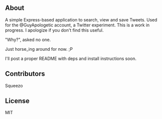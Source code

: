 
## About

A simple Express-based application to search, view and save Tweets. Used for the @GuyApologetic account, a Twitter
experiment. This is a work in progress. I apologize if you don't find this useful. 

"Why?", asked no one. 

Just horse_ing around for now. ;P 

I'll post a proper README with deps and install instructions soon. 


## Contributors

Squeezo

## License

MIT
